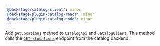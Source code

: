 ```yaml
---
'@backstage/catalog-client': minor
'@backstage/plugin-catalog-react': minor
'@backstage/plugin-catalog-node': minor
---
```


Add `getLocations` method to `CatalogApi` and `CatalogClient`. This method calls the [`GET /locations`](https://backstage.io/docs/features/software-catalog/software-catalog-api/#get-locations) endpoint from the catalog backend.

